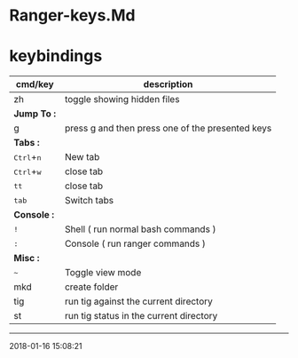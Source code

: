 # Ranger-keys.Md

# keybindings                                                                     
cmd/key                         | description       
--------------------------------|-------------------------------
zh                              | toggle showing hidden files
**Jump To :**                   | 
g                               | press g and then press one of the presented keys
**Tabs :**                      | 
<kbd>Ctrl</kbd>+<kbd>n</kbd>    | New tab
<kbd>Ctrl</kbd>+<kbd>w</kbd>    | close tab
<kbd>tt</kbd>                   | close tab
<kbd>tab</kbd>                  | Switch tabs
**Console :**                   | 
<kbd>!</kbd>                    | Shell ( run normal bash commands )
<kbd>:</kbd>                    | Console ( run ranger commands )
**Misc :**                      | 
<kbd>~</kbd>                    | Toggle view mode
mkd                             | create folder
tig                             | run tig against the current directory
st                              | run tig status in the current directory


* * *
2018-01-16 15:08:21
